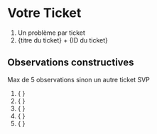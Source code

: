 # Votre Ticket

1. Un problème par ticket
2. {titre du ticket} + {ID du ticket}

## Observations constructives

Max de 5 observations sinon un autre ticket SVP

1. { }
2. { }
3. { }
4. { }
5. { }


